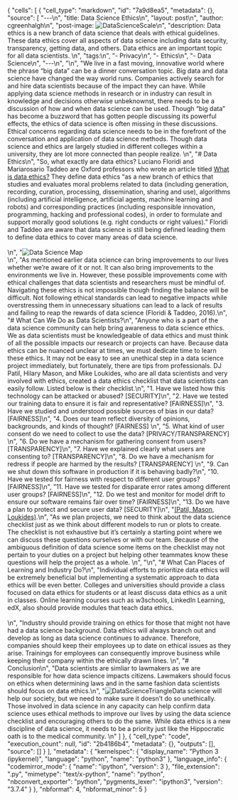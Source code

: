 {
 "cells": [
  {
   "cell_type": "markdown",
   "id": "7a9d8ea5",
   "metadata": {},
   "source": [
    "---\n",
    "title: Data Science Ethics\n",
    "layout: post\n",
    "author: cgreenhalgh\n",
    "post-image: ![DataScienceScale](/assets/images/blogimages/figs-mm-dd/scale.png)\n",
    "description: Data ethics is a new branch of data science that deals with ethical guidelines. These data ethics cover all aspects of data science including data security, transparency, getting data, and others. Data ethics are an important topic for all data scientists. \n",
    "tags:\n",
    "- Privacy\n",
    "- Ethics\n",
    "- Data Science\n",
    "---\n",
    "\n",
    "We live in a fast moving, innovative world where the phrase “big data” can be a dinner conversation topic. Big data and data science have changed the way world runs. Companies actively search for and hire data scientists because of the impact they can have. While applying data science methods in research or in industry can result in knowledge and decisions otherwise unbeknownst, there needs to be a discussion of how and when data science can be used. Though “big data” has become a buzzword that has gotten people discussing its powerful effects, the ethics of data science is often missing in these discussions. Ethical concerns regarding data science needs to be in the forefront of the conversation and application of data science methods. Though data science and ethics are largely studied in different colleges within a university, they are lot more connected than people realize. \n",
    "# Data Ethics\n",
    "So, what exactly are data ethics? Luciano Floridi and Mariarosario Taddeo are Oxford professors who wrote an article titled [What is data ethics?](https://royalsocietypublishing.org/doi/10.1098/rsta.2016.0360) They define data ethics “as a new branch of ethics that studies and evaluates moral problems related to data (including generation, recording, curation, processing, dissemination, sharing and use), algorithms (including artificial intelligence, artificial agents, machine learning and robots) and corresponding practices (including responsible innovation, programming, hacking and professional codes), in order to formulate and support morally good solutions (e.g. right conducts or right values).” Floridi and Taddeo are aware that data science is still being defined leading them to define data ethics to cover many areas of data science. <br> <br>\n",
    "![Data Science Map](/assets/images/blogimages/figs-mm-dd/DataEthicsMap.jpg) <br>\n",
    "As mentioned earlier data science can bring improvements to our lives whether we’re aware of it or not. It can also bring improvements to the environments we live in. However, these possible improvements come with ethical challenges that data scientists and researchers must be mindful of. Navigating these ethics is not impossible though finding the balance will be difficult. Not following ethical standards can lead to negative impacts while overstressing them in unnecessary situations can lead to a lack of results and failing to reap the rewards of data science (Floridi & Taddeo, 2016).\n",
    "# What Can We Do as Data Scientists?\n",
    "Anyone who is a part of the data science community can help bring awareness to data science ethics. We as data scientists must be knowledgeable of data ethics and must think of all the possible impacts our research or projects can have. Because data ethics can be nuanced unclear at times, we must dedicate time to learn these ethics. It may not be easy to see an unethical step in a data science project immediately, but fortunately, there are tips from professionals. DJ Patil, Hilary Mason, and Mike Loukides, who are all data scientists and very involved with ethics, created a data ethics checklist that data scientists can easily follow. Listed below is their checklist.\n",
    "1. Have we listed how this technology can be attacked or abused? [SECURITY]\n",
    "2. Have we tested our training data to ensure it is fair and representative? [FAIRNESS]\n",
    "3. Have we studied and understood possible sources of bias in our data? [FAIRNESS]\n",
    "4. Does our team reflect diversity of opinions, backgrounds, and kinds of thought? [FAIRNESS] \n",
    "5. What kind of user consent do we need to collect to use the data? [PRIVACY/TRANSPARENCY] \n",
    "6. Do we have a mechanism for gathering consent from users? [TRANSPARENCY]\n",
    "7. Have we explained clearly what users are consenting to? [TRANSPARENCY]\n",
    "8. Do we have a mechanism for redress if people are harmed by the results? [TRANSPARENCY] \n",
    "9. Can we shut down this software in production if it is behaving badly?\n",
    "10. Have we tested for fairness with respect to different user groups? [FAIRNESS]\n",
    "11. Have we tested for disparate error rates among different user groups? [FAIRNESS]\n",
    "12. Do we test and monitor for model drift to ensure our software remains fair over time? [FAIRNESS]\n",
    "13. Do we have a plan to protect and secure user data? [SECURITY]\n",
    "[(Patil, Mason, Loukides)](https://www.oreilly.com/radar/of-oaths-and-checklists/).\n",
    "As we plan projects, we need to think about the data science checklist just as we think about different models to run or plots to create. The checklist is not exhaustive but it’s certainly a starting point where we can discuss these questions ourselves or with our team. Because of the ambiguous definition of data science some items on the checklist may not pertain to your duties on a project but helping other teammates know these questions will help the project as a whole.    \n",
    "\n",
    "# What Can Places of Learning and Industry Do?\n",
    "Individual efforts to prioritize data ethics will be extremely beneficial but implementing a systematic approach to data ethics will be even better. Colleges and universities should provide a class focused on data ethics for students or at least discuss data ethics as a unit in classes. Online learning courses such as w3schools, LinkedIn Learning, edX, also should provide modules that teach data ethics. <br> <br>\n",
    "Industry should provide training on ethics for those that might not have had a data science background. Data ethics will always branch out and develop as long as data science continues to advance. Therefore, companies should keep their employees up to date on ethical issues as they arise. Trainings for employees can consequently improve business while keeping their company within the ethically drawn lines. \n",
    "# Conclusion\n",
    "Data scientists are simliar to lawmakers as we are responsible for how data science impacts citizens. Lawmakers should focus on ethics when determining laws and in the same fashion data scientists should focus on data ethics.\n",
    "![DataScienceTriangle](/assets/images/blogimages/figs-mm-dd/DataCitizensTriangle.jpg)Data science will help our society, but we need to make sure it doesn’t do so unethically. Those involved in data science in any capacity can help confirm data science uses ethical methods to improve our lives by using the data science checklist and encouraging others to do the same. While data ethics is a new discipline of data science, it needs to be a priority just like the Hippocratic oath is to the medical community. \n"
   ]
  },
  {
   "cell_type": "code",
   "execution_count": null,
   "id": "2b4186b4",
   "metadata": {},
   "outputs": [],
   "source": []
  }
 ],
 "metadata": {
  "kernelspec": {
   "display_name": "Python 3 (ipykernel)",
   "language": "python",
   "name": "python3"
  },
  "language_info": {
   "codemirror_mode": {
    "name": "ipython",
    "version": 3
   },
   "file_extension": ".py",
   "mimetype": "text/x-python",
   "name": "python",
   "nbconvert_exporter": "python",
   "pygments_lexer": "ipython3",
   "version": "3.7.4"
  }
 },
 "nbformat": 4,
 "nbformat_minor": 5
}
